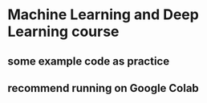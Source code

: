 # Machine Learning and Deep Learning course
## some example code as practice
## recommend running on Google Colab
